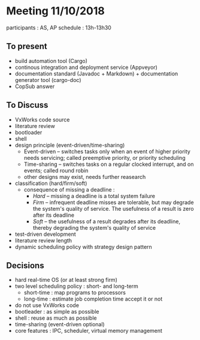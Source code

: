 # Meeting 11/10/2018

participants : AS, AP
schedule : 13h-13h30

## To present
- build automation tool (Cargo)
- continous integration and deployment service (Appveyor)
- documentation standard (Javadoc + Markdown) + documentation generator tool (cargo-doc)
- CopSub answer

## To Discuss
- VxWorks code source
- literature review
- bootloader
- shell
- design principle (event-driven/time-sharing)
	- Event-driven – switches tasks only when an event of higher priority needs servicing; called preemptive priority, or priority scheduling
	- Time-sharing – switches tasks on a regular clocked interrupt, and on events; called round robin
	- other designs may exist, needs further reasearch
- classification (hard/firm/soft)
	- consequence of missing a deadline : 
	  - *Hard* –  missing a deadline is a total system failure
	  - *Firm* –  infrequent deadline misses are tolerable, but may  degrade the system's quality of service. The usefulness of a result is  zero after its deadline
	  - *Soft* –  the usefulness of a result degrades after its deadline, thereby degrading the system's quality of service
- test-driven development
- literature review length
- dynamic scheduling policy with strategy design pattern

## Decisions
- hard real-time OS (or at least strong firm)
- two level scheduling policy : short- and long-term
	- short-time : map programs to processors
	- long-time : estimate job completion time accept it or not
- do not use VxWorks code
- bootleader : as simple as possible
- shell : reuse as much as possible
- time-sharing (event-driven optional)
- core features : IPC, scheduler, virtual memory management